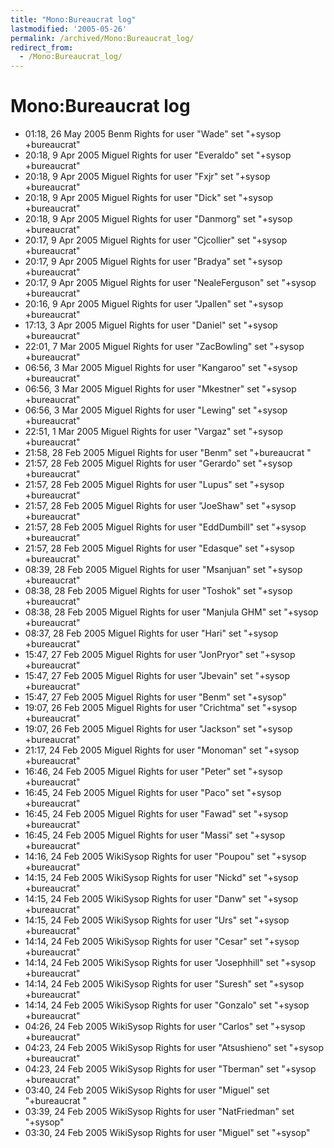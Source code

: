 ```yaml
---
title: "Mono:Bureaucrat log"
lastmodified: '2005-05-26'
permalink: /archived/Mono:Bureaucrat_log/
redirect_from:
  - /Mono:Bureaucrat_log/
---
```


Mono:Bureaucrat log
===================

-   01:18, 26 May 2005 Benm Rights for user "Wade" set "+sysop +bureaucrat"
-   20:18, 9 Apr 2005 Miguel Rights for user "Everaldo" set "+sysop +bureaucrat"
-   20:18, 9 Apr 2005 Miguel Rights for user "Fxjr" set "+sysop +bureaucrat"
-   20:18, 9 Apr 2005 Miguel Rights for user "Dick" set "+sysop +bureaucrat"
-   20:18, 9 Apr 2005 Miguel Rights for user "Danmorg" set "+sysop +bureaucrat"
-   20:17, 9 Apr 2005 Miguel Rights for user "Cjcollier" set "+sysop +bureaucrat"
-   20:17, 9 Apr 2005 Miguel Rights for user "Bradya" set "+sysop +bureaucrat"
-   20:17, 9 Apr 2005 Miguel Rights for user "NealeFerguson" set "+sysop +bureaucrat"
-   20:16, 9 Apr 2005 Miguel Rights for user "Jpallen" set "+sysop +bureaucrat"
-   17:13, 3 Apr 2005 Miguel Rights for user "Daniel" set "+sysop +bureaucrat"
-   22:01, 7 Mar 2005 Miguel Rights for user "ZacBowling" set "+sysop +bureaucrat"
-   06:56, 3 Mar 2005 Miguel Rights for user "Kangaroo" set "+sysop +bureaucrat"
-   06:56, 3 Mar 2005 Miguel Rights for user "Mkestner" set "+sysop +bureaucrat"
-   06:56, 3 Mar 2005 Miguel Rights for user "Lewing" set "+sysop +bureaucrat"
-   22:51, 1 Mar 2005 Miguel Rights for user "Vargaz" set "+sysop +bureaucrat"
-   21:58, 28 Feb 2005 Miguel Rights for user "Benm" set "+bureaucrat "
-   21:57, 28 Feb 2005 Miguel Rights for user "Gerardo" set "+sysop +bureaucrat"
-   21:57, 28 Feb 2005 Miguel Rights for user "Lupus" set "+sysop +bureaucrat"
-   21:57, 28 Feb 2005 Miguel Rights for user "JoeShaw" set "+sysop +bureaucrat"
-   21:57, 28 Feb 2005 Miguel Rights for user "EddDumbill" set "+sysop +bureaucrat"
-   21:57, 28 Feb 2005 Miguel Rights for user "Edasque" set "+sysop +bureaucrat"
-   08:39, 28 Feb 2005 Miguel Rights for user "Msanjuan" set "+sysop +bureaucrat"
-   08:38, 28 Feb 2005 Miguel Rights for user "Toshok" set "+sysop +bureaucrat"
-   08:38, 28 Feb 2005 Miguel Rights for user "Manjula GHM" set "+sysop +bureaucrat"
-   08:37, 28 Feb 2005 Miguel Rights for user "Hari" set "+sysop +bureaucrat"
-   15:47, 27 Feb 2005 Miguel Rights for user "JonPryor" set "+sysop +bureaucrat"
-   15:47, 27 Feb 2005 Miguel Rights for user "Jbevain" set "+sysop +bureaucrat"
-   15:47, 27 Feb 2005 Miguel Rights for user "Benm" set "+sysop"
-   19:07, 26 Feb 2005 Miguel Rights for user "Crichtma" set "+sysop +bureaucrat"
-   19:07, 26 Feb 2005 Miguel Rights for user "Jackson" set "+sysop +bureaucrat"
-   21:17, 24 Feb 2005 Miguel Rights for user "Monoman" set "+sysop +bureaucrat"
-   16:46, 24 Feb 2005 Miguel Rights for user "Peter" set "+sysop +bureaucrat"
-   16:45, 24 Feb 2005 Miguel Rights for user "Paco" set "+sysop +bureaucrat"
-   16:45, 24 Feb 2005 Miguel Rights for user "Fawad" set "+sysop +bureaucrat"
-   16:45, 24 Feb 2005 Miguel Rights for user "Massi" set "+sysop +bureaucrat"
-   14:16, 24 Feb 2005 WikiSysop Rights for user "Poupou" set "+sysop +bureaucrat"
-   14:15, 24 Feb 2005 WikiSysop Rights for user "Nickd" set "+sysop +bureaucrat"
-   14:15, 24 Feb 2005 WikiSysop Rights for user "Danw" set "+sysop +bureaucrat"
-   14:15, 24 Feb 2005 WikiSysop Rights for user "Urs" set "+sysop +bureaucrat"
-   14:14, 24 Feb 2005 WikiSysop Rights for user "Cesar" set "+sysop +bureaucrat"
-   14:14, 24 Feb 2005 WikiSysop Rights for user "Josephhill" set "+sysop +bureaucrat"
-   14:14, 24 Feb 2005 WikiSysop Rights for user "Suresh" set "+sysop +bureaucrat"
-   14:14, 24 Feb 2005 WikiSysop Rights for user "Gonzalo" set "+sysop +bureaucrat"
-   04:26, 24 Feb 2005 WikiSysop Rights for user "Carlos" set "+sysop +bureaucrat"
-   04:23, 24 Feb 2005 WikiSysop Rights for user "Atsushieno" set "+sysop +bureaucrat"
-   04:23, 24 Feb 2005 WikiSysop Rights for user "Tberman" set "+sysop +bureaucrat"
-   03:40, 24 Feb 2005 WikiSysop Rights for user "Miguel" set "+bureaucrat "
-   03:39, 24 Feb 2005 WikiSysop Rights for user "NatFriedman" set "+sysop"
-   03:30, 24 Feb 2005 WikiSysop Rights for user "Miguel" set "+sysop"


